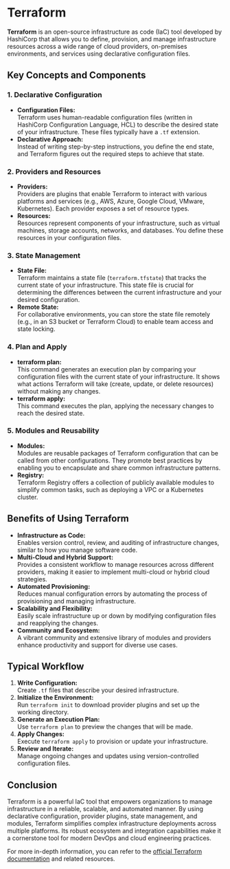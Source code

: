 # Terraform

**Terraform** is an open-source infrastructure as code (IaC) tool developed by HashiCorp that allows you to define, provision, and manage infrastructure resources across a wide range of cloud providers, on-premises environments, and services using declarative configuration files.

## Key Concepts and Components

### 1. Declarative Configuration
- **Configuration Files:**  
  Terraform uses human-readable configuration files (written in HashiCorp Configuration Language, HCL) to describe the desired state of your infrastructure. These files typically have a `.tf` extension.
- **Declarative Approach:**  
  Instead of writing step-by-step instructions, you define the end state, and Terraform figures out the required steps to achieve that state.

### 2. Providers and Resources
- **Providers:**  
  Providers are plugins that enable Terraform to interact with various platforms and services (e.g., AWS, Azure, Google Cloud, VMware, Kubernetes). Each provider exposes a set of resource types.
- **Resources:**  
  Resources represent components of your infrastructure, such as virtual machines, storage accounts, networks, and databases. You define these resources in your configuration files.

### 3. State Management
- **State File:**  
  Terraform maintains a state file (`terraform.tfstate`) that tracks the current state of your infrastructure. This state file is crucial for determining the differences between the current infrastructure and your desired configuration.
- **Remote State:**  
  For collaborative environments, you can store the state file remotely (e.g., in an S3 bucket or Terraform Cloud) to enable team access and state locking.

### 4. Plan and Apply
- **terraform plan:**  
  This command generates an execution plan by comparing your configuration files with the current state of your infrastructure. It shows what actions Terraform will take (create, update, or delete resources) without making any changes.
- **terraform apply:**  
  This command executes the plan, applying the necessary changes to reach the desired state.

### 5. Modules and Reusability
- **Modules:**  
  Modules are reusable packages of Terraform configuration that can be called from other configurations. They promote best practices by enabling you to encapsulate and share common infrastructure patterns.
- **Registry:**  
  Terraform Registry offers a collection of publicly available modules to simplify common tasks, such as deploying a VPC or a Kubernetes cluster.

## Benefits of Using Terraform

- **Infrastructure as Code:**  
  Enables version control, review, and auditing of infrastructure changes, similar to how you manage software code.
- **Multi-Cloud and Hybrid Support:**  
  Provides a consistent workflow to manage resources across different providers, making it easier to implement multi-cloud or hybrid cloud strategies.
- **Automated Provisioning:**  
  Reduces manual configuration errors by automating the process of provisioning and managing infrastructure.
- **Scalability and Flexibility:**  
  Easily scale infrastructure up or down by modifying configuration files and reapplying the changes.
- **Community and Ecosystem:**  
  A vibrant community and extensive library of modules and providers enhance productivity and support for diverse use cases.

## Typical Workflow

1. **Write Configuration:**  
   Create `.tf` files that describe your desired infrastructure.
2. **Initialize the Environment:**  
   Run `terraform init` to download provider plugins and set up the working directory.
3. **Generate an Execution Plan:**  
   Use `terraform plan` to preview the changes that will be made.
4. **Apply Changes:**  
   Execute `terraform apply` to provision or update your infrastructure.
5. **Review and Iterate:**  
   Manage ongoing changes and updates using version-controlled configuration files.

## Conclusion

Terraform is a powerful IaC tool that empowers organizations to manage infrastructure in a reliable, scalable, and automated manner. By using declarative configuration, provider plugins, state management, and modules, Terraform simplifies complex infrastructure deployments across multiple platforms. Its robust ecosystem and integration capabilities make it a cornerstone tool for modern DevOps and cloud engineering practices.

For more in-depth information, you can refer to the [official Terraform documentation](https://www.terraform.io/docs) and related resources.

